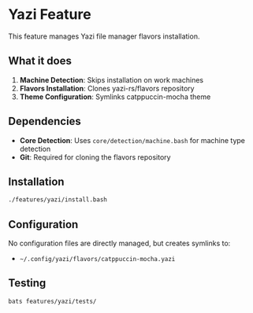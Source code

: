 # Yazi Feature

This feature manages Yazi file manager flavors installation.

## What it does

1. **Machine Detection**: Skips installation on work machines
2. **Flavors Installation**: Clones yazi-rs/flavors repository
3. **Theme Configuration**: Symlinks catppuccin-mocha theme

## Dependencies

- **Core Detection**: Uses `core/detection/machine.bash` for machine type detection
- **Git**: Required for cloning the flavors repository

## Installation

```bash
./features/yazi/install.bash
```

## Configuration

No configuration files are directly managed, but creates symlinks to:
- `~/.config/yazi/flavors/catppuccin-mocha.yazi`

## Testing

```bash
bats features/yazi/tests/
```